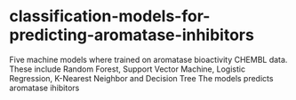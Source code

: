 # classification-models-for-predicting-aromatase-inhibitors
Five machine models where trained on aromatase bioactivity CHEMBL data. These include Random Forest, Support Vector Machine, Logistic Regression, K-Nearest Neighbor and Decision Tree
The models predicts aromatase ihibitors
